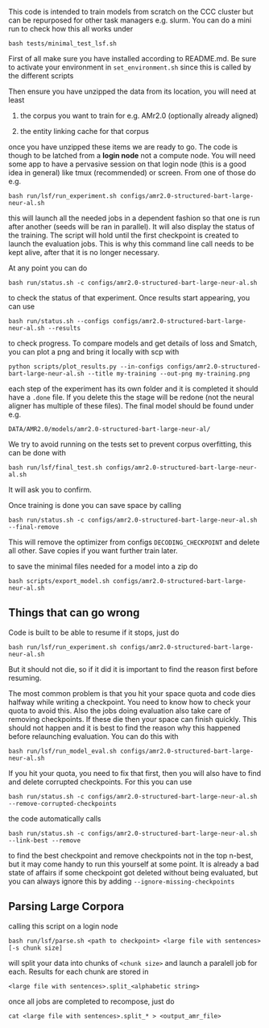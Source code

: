 
This code is intended to train models from scratch on the CCC cluster but can
be repurposed for other task managers e.g. slurm. You can do a mini run to
check how this all works under

    bash tests/minimal_test_lsf.sh

First of all make sure you have installed according to README.md. Be sure to
activate your environment in `set_environment.sh` since this is called by the
different scripts

Then ensure you have unzipped the data from its location, you will need at least

1. the corpus you want to train for e.g. AMr2.0 (optionally already aligned)

2. the entity linking cache for that corpus

once you have unzipped these items we are ready to go. The code is though to be
latched from a **login node** not a compute node. You will need some app to
have a pervasive session on that login node (this is a good idea in general)
like tmux (recommended) or screen. From one of those do e.g.

    bash run/lsf/run_experiment.sh configs/amr2.0-structured-bart-large-neur-al.sh

this will launch all the needed jobs in a dependent fashion so that one is run
after another (seeds will be ran in parallel). It will also display the status
of the training. The script will hold until the first checkpoint is created to
launch the evaluation jobs. This is why this command line call needs to be kept
alive, after that it is no longer necessary.

At any point you can do

    bash run/status.sh -c configs/amr2.0-structured-bart-large-neur-al.sh

to check the status of that experiment. Once results start appearing, you can use

    bash run/status.sh --configs configs/amr2.0-structured-bart-large-neur-al.sh --results

to check progress. To compare models and get details of loss and Smatch, you
can plot a png and bring it locally with scp with

    python scripts/plot_results.py --in-configs configs/amr2.0-structured-bart-large-neur-al.sh --title my-training --out-png my-training.png

each step of the experiment has its own folder and it is completed it should
have a `.done` file. If you delete this the stage will be redone (not the
neural aligner has multiple of these files). The final model should be found under e.g.

    DATA/AMR2.0/models/amr2.0-structured-bart-large-neur-al/

We try to avoid running on the tests set to prevent corpus overfitting, this
can be done with

    bash run/lsf/final_test.sh configs/amr2.0-structured-bart-large-neur-al.sh

It will ask you to confirm.    

Once training is done you can save space by calling

    bash run/status.sh -c configs/amr2.0-structured-bart-large-neur-al.sh --final-remove

This will remove the optimizer from configs `DECODING_CHECKPOINT` and delete
all other. Save copies if you want further train later.

to save the minimal files needed for a model into a zip do

    bash scripts/export_model.sh configs/amr2.0-structured-bart-large-neur-al.sh

## Things that can go wrong

Code is built to be able to resume if it stops, just do 

    bash run/lsf/run_experiment.sh configs/amr2.0-structured-bart-large-neur-al.sh

But it should not die, so if it did it is important to find the reason first
before resuming.

The most common problem is that you hit your space quota and code dies halfway
while writing a checkpoint. You need to know how to check your quota to avoid
this. Also the jobs doing evaluation also take care of removing checkpoints. If
these die then your space can finish quickly. This should not happen and it is
best to find the reason why this happened before relaunching evaluation. You
can do this with

    bash run/lsf/run_model_eval.sh configs/amr2.0-structured-bart-large-neur-al.sh

If you hit your quota, you need to fix that first, then you will also have to
find and delete corrupted checkpoints. For this you can use

    bash run/status.sh -c configs/amr2.0-structured-bart-large-neur-al.sh --remove-corrupted-checkpoints

the code automatically calls

    bash run/status.sh -c configs/amr2.0-structured-bart-large-neur-al.sh --link-best --remove

to find the best checkpoint and remove checkpoints not in the top n-best, but
it may come handy to run this yourself at some point. It is already a bad
state of affairs if some checkpoint got deleted without being evaluated, but
you can always ignore this by adding `--ignore-missing-checkpoints`

## Parsing Large Corpora

calling this script on a login node

```
bash run/lsf/parse.sh <path to checkpoint> <large file with sentences> [-s chunk size]
```

will split your data into chunks of `<chunk size>` and launch a paralell job for each. Results for each chunk are stored in

```
<large file with sentences>.split_<alphabetic string>
```

once all jobs are completed to recompose, just do

```
cat <large file with sentences>.split_* > <output_amr_file>
```
